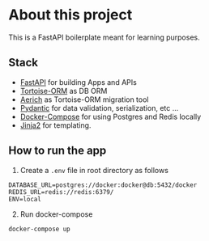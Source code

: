 # About this project

This is a FastAPI boilerplate meant for learning purposes.

## Stack
- [FastAPI](https://fastapi.tiangolo.com/) for building Apps and APIs
- [Tortoise-ORM](https://tortoise-orm.readthedocs.io/en/latest/) as DB ORM
- [Aerich](https://github.com/tortoise/aerich) as Tortoise-ORM migration tool
- [Pydantic](https://pydantic-docs.helpmanual.io/) for data validation, serialization, etc ...
- [Docker-Compose](https://docs.docker.com/compose/) for using Postgres and Redis locally
- [Jinja2](https://jinja.palletsprojects.com/en/3.0.x/) for templating.

## How to run the app

1. Create a `.env` file in root directory as follows

```
DATABASE_URL=postgres://docker:docker@db:5432/docker
REDIS_URL=redis://redis:6379/
ENV=local
```

2. Run docker-compose

```docker-compose up```
